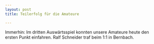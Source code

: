 ```yaml
---
layout: post
title: Teilerfolg für die Amateure

---
```


Immerhin: Im dritten Auswärtsspiel konnten unsere Amateure heute den ersten Punkt einfahren. Ralf Schneider traf beim 1:1 in Bernbach.


